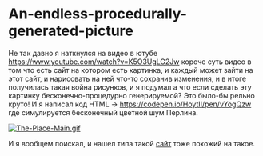 # An-endless-procedurally-generated-picture

Не так давно я наткнулся на видео в ютубе https://www.youtube.com/watch?v=K5O3UgLG2Jw короче суть видео в том что есть сайт на котором есть картинка, и каждый может зайти на этот сайт, и нарисовать на ней что-то сохранив изменения, и в итоге получилась такая война рисунков, и я подумал а что если сделать эту картинку бесконечно-процедурно генерируемой? Это было-бы рельно круто! И я написал код HTML -> https://codepen.io/HoytII/pen/vYogQzw где симулируется бесконечный цветной шум Перлина.

[![The-Place-Main.gif](https://i.postimg.cc/G2NXgYK8/The-Place-Main.gif)](https://postimg.cc/MM70vnhq)

И я вообщем поискал, и нашел типа такой [сайт](https://pixelbattle.fun) тоже похожий на такое.
